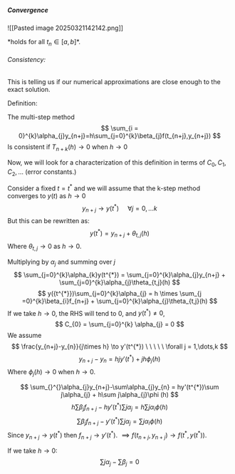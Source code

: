 ##### Convergence

![[Pasted image 20250321142142.png]]

\*holds for all $t_{n} \in [a,b]$*.

###### Consistency:

This is telling us if our numerical approximations are close enough to the exact solution.

Definition:

The multi-step method $$
\sum_{i = 0}^{k}\alpha_{j}y_{n+j}=h\sum_{j=0}^{k}\beta_{j}f(t_{n+j},y_{n+j})
$$
Is consistent if $T_{n+k}(h)\to 0$ when $h \to 0$

Now, we will look for a characterization of this definition in terms of $C_{0},C_{1},C_{2},\dots$ (error constants.)

Consider a fixed $t = t^{*}$ and we will assume that the k-step method converges to $y(t)$ as $h\to 0$ $$
y_{n+j} \to y(t^{*}) \ \ \ \ \ \forall j = 0,\dots k
$$
But this can be rewritten as: $$
y(t^{*}) = y_{n+j} + \theta_{t,j}(h)
$$
Where $\theta_{t,j} \to 0$ as $h \to 0$.

Multiplying by $\alpha_{j}$ and summing over $j$ $$
\sum_{j=0}^{k}\alpha_{k}y(t^{*}) = \sum_{j=0}^{k}\alpha_{j}y_{n+j} + \sum_{j=0}^{k}\alpha_{j}\theta_{t,j}(h)
$$ $$
y({t^{*}})\sum_{j=0}^{k}\alpha_{j} = h \times \sum_{j =0}^{k}\beta_{i}f_{n+j} + \sum_{j=0}^{k}\alpha_{j}\theta_{t,j}(h)
$$
If we take $h \to 0$, the RHS will tend to $0$, and $y(t^{*})\neq 0$, $$
C_{0} = \sum_{j=0}^{k} \alpha_{j} = 0
$$
We assume $$
\frac{y_{n+j}-y_{n}}{j\times h} \to y'(t^{*}) \ \ \ \ \ \forall j = 1,\dots,k
$$
$$
y_{n+j}-y_{n}=hjy'(t^{*})+jh\phi_{j}(h)
$$
Where $\phi_{j}(h) \to 0$ when $h \to 0$.

$$
\sum_{}^{}\alpha_{j}y_{n+j}-\sum\alpha_{j}y_{n} = hy'(t^{*})\sum j\alpha_{j} + h\sum j\alpha_{j}\phi (h)
$$
$$
h\sum\beta_{j}f_{n+j} - h y'(t^{*})\sum j \alpha_{j} = h \sum j \alpha_{i}\phi (h)
$$
$$
\sum\beta_{j}f_{n+j} -  y'(t^{*})\sum j \alpha_{j} =  \sum j \alpha_{i}\phi (h)
$$
Since $y_{n+j} \to y(t^{*})$ then $f_{n+j} \to y'(t^{*})$. $\implies f(t_{n+j},y_{n+j}) \to f(t^{*},y(t^{*}))$.

If we take $h \to 0$:
$$
\sum j\alpha_{j}-\sum \beta_{j} =0
$$